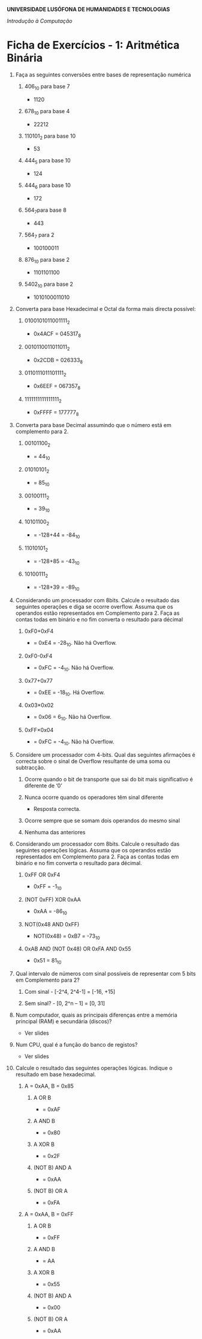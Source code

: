 **UNIVERSIDADE LUSÓFONA DE HUMANIDADES E TECNOLOGIAS**

*Introdução à Computação*

# Ficha de Exercícios - 1: Aritmética Binária


1. Faça as seguintes conversões entre bases de representação numérica

    1. 406<sub>10</sub> para base 7
        - 1120
   
    2. 678<sub>10</sub>  para base 4
        - 22212
   
    3. 110101<sub>2</sub>  para base 10
        - 53
   
    4. 444<sub>5</sub> para base 10
        - 124   
      
    5. 444<sub>6</sub> para base 10
        - 172   
   
    6. 564<sub>7</sub>para base 8
        - 443
      
    7. 564<sub>7</sub> para 2
        - 100100011

    8. 876<sub>10</sub>  para base 2
        - 1101101100
   
    9. 5402<sub>10</sub>  para base 2 
        - 1010100011010

2. Converta para base Hexadecimal e Octal da forma mais directa possível:

    1. 0100101011001111<sub>2</sub>
        - 0x4ACF = 045317<sub>8</sub>
   
    2. 0010110011011011<sub>2</sub>
        - 0x2CDB = 026333<sub>8</sub>   
   
    3. 0110111011101111<sub>2</sub>
        - 0x6EEF = 067357<sub>8</sub>   
   
    4. 1111111111111111<sub>2</sub>
        - 0xFFFF = 177777<sub>8</sub>   

3. Converta para base Decimal assumindo que o número está em complemento para 2.

    1. 00101100<sub>2</sub>
        - = 44<sub>10</sub>    
   
    2. 01010101<sub>2</sub>
        - = 85<sub>10</sub>  
   
    3. 00100111<sub>2</sub>
        - = 39<sub>10</sub>     
   
    4. 10101100<sub>2</sub>
        - = -128+44 = -84<sub>10</sub>     
   
    5. 11010101<sub>2</sub>
        - = -128+85 = -43<sub>10</sub>     
   
    6. 10100111<sub>2</sub>
        - = -128+39 = -89<sub>10</sub>     

4. Considerando um processador com 8bits. Calcule o resultado das seguintes operações e diga se ocorre overflow. Assuma que os operandos estão representados em Complemento para 2. Faça as contas todas em binário e no fim converta o resultado para décimal

    1. 0xF0+0xF4
        - = 0xE4 = -28<sub>10</sub>. Não há Overflow.
   
    2. 0xF0-0xF4
        - = 0xFC = -4<sub>10</sub>. Não há Overflow.
   
    3. 0x77+0x77
        - = 0xEE = -18<sub>10</sub>. Há Overflow.   
   
    4. 0x03×0x02
        - = 0x06 = 6<sub>10</sub>. Não há Overflow.  
   
    5. 0xFF×0x04
        - = 0xFC = -4<sub>10</sub>. Não há Overflow.

5. Considere um processador com 4-bits. Qual das seguintes afirmações é correcta sobre o sinal de Overflow resultante de uma soma ou subtracção.

    1. Ocorre quando o bit de transporte que sai do bit mais significativo é diferente de ‘0’
   
    2. Nunca ocorre quando os operadores têm sinal diferente
        - Resposta correcta.
   
    3. Ocorre sempre que se somam dois operandos do mesmo sinal
   
    4. Nenhuma das anteriores


6. Considerando um processador com 8bits. Calcule o resultado das seguintes operações lógicas. Assuma que os operandos estão representados em Complemento para 2. Faça as contas todas em binário e no fim converta o resultado para décimal.

    1. 0xFF OR 0xF4
        - 0xFF = -1<sub>10</sub>
   
    2. (NOT 0xFF) XOR 0xAA
        - 0xAA = -86<sub>10</sub>    
   
    3. NOT(0x48 AND 0xFF)
        - NOT(0x48) = 0xB7 = -73<sub>10</sub>      
   
    4. 0xAB AND (NOT 0x48) OR 0xFA AND 0x55
        - 0x51 = 81<sub>10</sub>


7. Qual intervalo de números com sinal possíveis de representar com 5 bits em Complemento para 2?

    1.   Com sinal
        - [-2^4, 2^4-1] = [-16, +15]

    2.   Sem sinal?
        - [0, 2^n – 1] = [0, 31]   
   
8. Num computador, quais as principais diferenças entre a memória principal (RAM) e secundária (discos)?
    - Ver slides

9. Num CPU, qual é a função do banco de registos?
    - Ver slides

10. Calcule o resultado das seguintes operações lógicas. Indique o resultado em base hexadecimal.
    1. A = 0xAA, B = 0x85
        1. A OR B
            -   = 0xAF

        2. A AND B
            -   = 0x80
         
        3. A XOR B
            -   = 0x2F
         
        4. (NOT B) AND A
            -   = 0xAA
         
        5. (NOT B) OR A
            -   = 0xFA
         
    2. A = 0xAA, B = 0xFF
        1. A OR B
            -   = 0xFF
         
        2. A AND B
            -   = AA
         
        3. A XOR B
            -   = 0x55
         
        4. (NOT B) AND A
            -   = 0x00
         
        5. (NOT B) OR A
            -   = 0xAA


